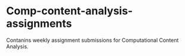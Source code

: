 # Comp-content-analysis-assignments
Contanins weekly assignment submissions for Computational Content Analysis.
